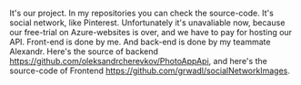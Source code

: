 It's our project. In my repositories you can check the source-code. It's social network, like Pinterest. Unfortunately it's unavaliable now, because our free-trial on Azure-websites is over, and we have to pay for hosting our API.
Front-end is done by me. And back-end is done by my teammate Alexandr. Here's the source of backend https://github.com/oleksandrcherevkov/PhotoAppApi, and here's the source-code of Frontend https://github.com/grwadl/socialNetworkImages.
